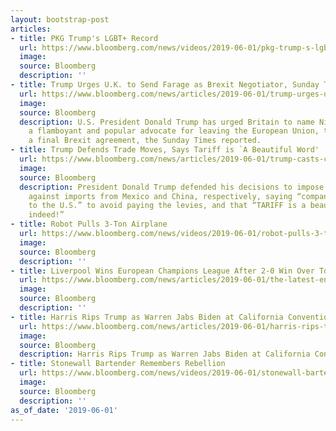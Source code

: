```yaml
---
layout: bootstrap-post
articles:
- title: PKG Trump's LGBT+ Record
  url: https://www.bloomberg.com/news/videos/2019-06-01/pkg-trump-s-lgbt-record-video
  image: 
  source: Bloomberg
  description: ''
- title: Trump Urges U.K. to Send Farage as Brexit Negotiator, Sunday Times Says
  url: https://www.bloomberg.com/news/articles/2019-06-01/trump-urges-u-k-to-send-farage-as-brexit-negotiator-times-says
  image: 
  source: Bloomberg
  description: U.S. President Donald Trump has urged Britain to name Nigel Farage,
    a flamboyant and popular advocate for leaving the European Union, to negotiate
    a final Brexit agreement, the Sunday Times reported.
- title: Trump Defends Trade Moves, Says Tariff is `A Beautiful Word'
  url: https://www.bloomberg.com/news/articles/2019-06-01/trump-casts-chinese-mexican-trade-wars-as-way-to-create-jobs
  image: 
  source: Bloomberg
  description: President Donald Trump defended his decisions to impose or raise levies
    against imports from Mexico and China, respectively, saying “companies are moving
    to the U.S.” to avoid paying the levies, and that “TARIFF is a beautiful word
    indeed!”
- title: Robot Pulls 3-Ton Airplane
  url: https://www.bloomberg.com/news/videos/2019-06-01/robot-pulls-3-ton-airplane-video
  image: 
  source: Bloomberg
  description: ''
- title: Liverpool Wins European Champions League After 2-0 Win Over Tottenham
  url: https://www.bloomberg.com/news/articles/2019-06-01/the-latest-english-fans-fill-madrid-ahead-of-cl-final
  image: 
  source: Bloomberg
  description: ''
- title: Harris Rips Trump as Warren Jabs Biden at California Convention
  url: https://www.bloomberg.com/news/articles/2019-06-01/harris-rips-trump-as-warren-jabs-biden-at-california-convention
  image: 
  source: Bloomberg
  description: Harris Rips Trump as Warren Jabs Biden at California Convention bloomberg.com
- title: Stonewall Bartender Remembers Rebellion
  url: https://www.bloomberg.com/news/videos/2019-06-01/stonewall-bartender-remembers-rebellion-video
  image: 
  source: Bloomberg
  description: ''
as_of_date: '2019-06-01'
---
```



